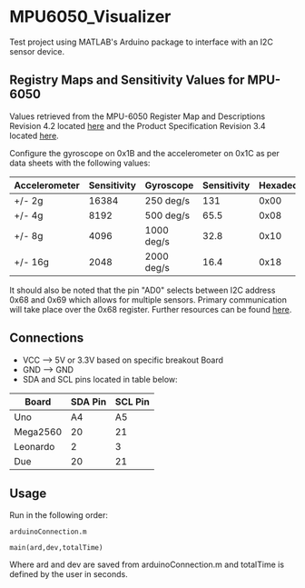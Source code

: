 # MPU6050_Visualizer
Test project using MATLAB's Arduino package to interface with an I2C sensor device.


## Registry Maps and Sensitivity Values for MPU-6050

Values retrieved from the MPU-6050 Register Map and Descriptions Revision 4.2 located [here](https://www.invensense.com/wp-content/uploads/2015/02/MPU-6000-Register-Map1.pdf) and the Product Specification Revision 3.4 located [here](https://www.invensense.com/wp-content/uploads/2015/02/MPU-6000-Datasheet1.pdf).

Configure the gyroscope on 0x1B and the accelerometer on 0x1C as per data sheets with the following values:

| Accelerometer | Sensitivity   | Gyroscope     | Sensitivity   | Hexadecimal   |  Binary       |
| ------------- | ------------- | ------------- | ------------- | ------------- | ------------- |
| +/- 2g	      | 16384	        | 250 deg/s     | 131           | 0x00	        | 00000000      |
| +/- 4g	      | 8192 	        | 500 deg/s     | 65.5          | 0x08	        | 00001000      |
| +/- 8g        | 4096	        | 1000 deg/s    | 32.8          | 0x10	        | 00010000      |
| +/- 16g	      | 2048	        | 2000 deg/s    | 16.4          | 0x18	        | 00011000      |


It should also be noted that the pin "AD0" selects between I2C address 0x68 and 0x69 which allows for multiple sensors. Primary communication will take place over the 0x68 register. Further resources can be found [here](https://playground.arduino.cc/Main/MPU-6050).


## Connections

* VCC --> 5V or 3.3V based on specific breakout Board
* GND --> GND
* SDA and SCL pins located in table below:

| Board         | SDA Pin       | SCL Pin       |
| ------------- | ------------- | ------------- |
| Uno	          | A4            | A5            |
| Mega2560	    | 20	          | 21            |
| Leonardo      | 2	            | 3             |
| Due           | 20	          | 21            |

## Usage

Run in the following order:

```
arduinoConnection.m

main(ard,dev,totalTime)
```

Where ard and dev are saved from arduinoConnection.m and totalTime is defined by the user in seconds.
